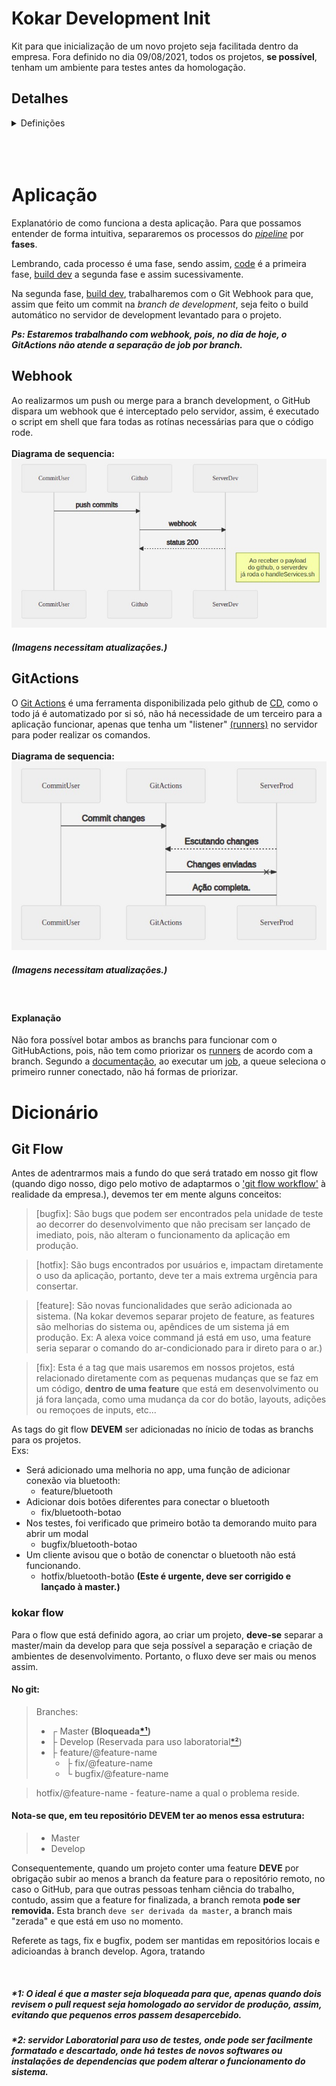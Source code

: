 # Kokar Development Init

Kit para que inicialização de um novo projeto seja facilitada dentro da empresa. Fora definido no dia 09/08/2021, todos os projetos, **se possível**, tenham um ambiente para testes antes da homologação.

## Detalhes
<details>
 <summary>Definições</summary>

## Implantação de Ci/Cd
Serão implementados os métodos de Ci/Cd [(Continuous integration/Continuous Delivery) ](https://stackoverflow.com/a/28628086/11521405) e, como não temos uma complexidade nos serviços, nossa [Pipeline](https://en.wikipedia.org/wiki/Pipeline_(software)) será customizada para nossos serviços. Nosso pipeline será subdivido em quatro principais partes, sendo:

> * Code
> * Build Development
> * Test Development
> * Produção

### [IMAGEM DO STIGMA PIPELINE AQUI]

## Pipeline

Como dito, a pipeline sera constituída por quatro principais fases, code, build dev, test dev e produção.

### Code ou coding
É o momento em que mantemos toda a execução do **job**\*¹ na máquina, codamos, testamos o código (localmente), commitamos localmente, damos um merge na **branch development local**\*² (nota-se o branch *development* local, endereçaremos mais tarde.).

*1 e *2: Voltaremos a falar mais abaixo.

### Build Development
Este é o processo onde acontecerá toda a automação para deixar o código disponível para testes sem que haja quaisquer necessidades de interferência por parte do desenvolvedor, a ideia é que, uma vez que configurado, não haja necessidade de /trabalho para que façamos os testes do projeto a qual está sendo executado no momento.

**Todo este processo de automação (da *build develop*) acontecerá por [webhooks](#webhook)**

### Test Development
Nesta unidade, que antecede a homologação para a produção, é reservada **APENAS** para testes das changes que foram feitas. O servidor que for levantado para servir como servidor de testes, **NÃO PODE SER USADO COMO SERVIDOR LABORATORIAL**, servirá como um espelho do servidor de produção para imitar o ambiente mais similar o possível, deve ser um sistema mais hermético o possível.

Caso haja algum problema/bug nessa unidade, a change deverá voltar para o início do pipe.

### Produção
Nome autoexplicativo, a ponta do pipe, é a parte que é consumida pelos "consumidores" (clientes, aplicações, etc...), a pipeline deve ser usada de forma que, as changes que chegam aqui **NÃO PODEM CONTER BUGS**, caso contenha, não pode ser retornado ao início do pipe, apenas por intermédio de [hotfix](#git-flow). Assim como na segunda [fase](#aplicação), todo o processo de entrega é automatizado, porém, diferentemente da segunda fase, não é utilizado webhook e sim a ferramenta do [GitActions](#gitactions).

![Pipeline](https://github.com/MatheusLeitao/kokarDevelopInit/blob/master/pipeline.jpeg?raw=true)

</details>

<br/>
<br/>
<br/>

# Aplicação
Explanatório de como funciona a desta aplicação. Para que possamos entender de forma intuitiva, separaremos os processos do [*pipeline*](#pipeline) por **fases**.

Lembrando, cada processo é uma fase, sendo assim, [code](#code-ou-coding) é a primeira fase, [build dev](#build-development) a segunda fase e assim sucessivamente.

Na segunda fase, [build dev](#build-development), trabalharemos com o Git Webhook para que, assim que feito um commit na *branch de development*, seja feito o build automático no servidor de development levantado para o projeto.

***Ps: Estaremos trabalhando com webhook, pois, no dia de hoje, o GitActions não atende a separação de job por branch.***

## Webhook
Ao realizarmos um push ou merge para a branch development, o GitHub dispara um webhook que é interceptado pelo servidor, assim, é executado o script em shell que fara todas as rotínas necessárias para que o código rode.
<br>
<br>
**Diagrama de sequencia:**<br/>
![Diagrama de sequencia](https://github.com/MatheusLeitao/kokarDevelopInit/blob/master/sequence_diagram.jpeg?raw=true)
##### *(Imagens necessitam atualizações.)*


## GitActions
O [Git Actions](https://docs.github.com/en/actions/quickstart) é uma ferramenta disponibilizada pelo github de [CD](https://continuousdelivery.com/), como o todo já é automatizado por si só, não há necessidade de um terceiro para a aplicação funcionar, apenas que tenha um "listener" [(runners)](https://docs.github.com/en/actions/hosting-your-own-runners/about-self-hosted-runners) no servidor para poder realizar os comandos.
<br>
<br>
**Diagrama de sequencia:**<br/>
![Diagrama de sequencia](https://github.com/MatheusLeitao/kokarDevelopInit/blob/master/sequence_diagram_actions.jpeg?raw=true)
##### *(Imagens necessitam atualizações.)*
<br>

#### Explanação
Não fora possível botar ambos as branchs para funcionar com o GitHubActions, pois, não tem como priorizar os [runners](https://docs.github.com/en/actions/hosting-your-own-runners/about-self-hosted-runners) de acordo com a branch. Segundo a [documentação](https://docs.github.com/en/actions/hosting-your-own-runners/about-self-hosted-runners#communication-between-self-hosted-runners-and-github), ao executar um [job](https://docs.github.com/en/actions/learn-github-actions/introduction-to-github-actions#the-components-of-github-actions), a queue seleciona o primeiro runner conectado, não há formas de priorizar.

# Dicionário

## Git Flow

Antes de adentrarmos mais a fundo do que será tratado em nosso git flow (quando digo nosso, digo pelo motivo de adaptarmos o ['git flow workflow'](https://www.atlassian.com/git/tutorials/comparing-workflows/gitflow-workflow) à realidade da empresa.), devemos ter em mente alguns conceitos:

>[bugfix]: São bugs que podem ser encontrados pela unidade de teste ao decorrer do desenvolvimento que não precisam ser lançado de imediato, pois, não alteram o funcionamento da aplicação em produção.

>[hotfix]: São bugs encontrados por usuários e, impactam diretamente o uso da aplicação, portanto, deve ter a mais extrema urgência para consertar.

>[feature]: São novas funcionalidades que serão adicionada ao sistema. (Na kokar devemos separar projeto de feature, as features são melhorias do sistema ou, apêndices de um sistema já em produção. Ex: A alexa voice command já está em uso, uma feature seria separar o comando do ar-condicionado para ir direto para o ar.)

>[fix]: Esta é a tag que mais usaremos em nossos projetos, está relacionado diretamente com as pequenas mudanças que se faz em um código, **dentro de uma feature** que está em desenvolvimento ou já fora lançada, como uma mudança da cor do botão, layouts, adições ou remoçoes de inputs, etc...

As tags do git flow **DEVEM** ser adicionadas no ínicio de todas as branchs para os projetos. <br>
Exs:

* Será adicionado uma melhoria no app, uma função de adicionar conexão via bluetooth:
  * feature/bluetooth
* Adicionar dois botões diferentes para conectar o bluetooth
  * fix/bluetooth-botao
* Nos testes, foi verificado que primeiro botão ta demorando muito para abrir um modal
  * bugfix/bluetooth-botao
* Um cliente avisou que o botão de conenctar o bluetooth não está funcionando.
  * hotfix/bluetooth-botão **(Este é urgente, deve ser corrigido e lançado à master.)**



### kokar flow

Para o flow que está definido agora, ao criar um projeto, **deve-se** separar a master/main da develop para que seja possível a separação e criação de ambientes de desenvolvimento. Portanto, o fluxo deve ser mais ou menos assim.

#### No git:
> Branches:
> * ┌   Master **(Bloqueada[*¹](#*1))**
> * ├    Develop (Reservada para uso laboratorial[*²](#*2))
> * ├   feature/@feature-name
>   * ├ fix/@feature-name
>   * └ bugfix/@feature-name

> hotfix/@feature-name - feature-name a qual o problema reside.

#### **Nota-se que, em teu repositório **DEVEM** ter ao menos essa estrutura:**

> * Master
> * Develop

Consequentemente, quando um projeto conter uma feature **DEVE** por obrigação subir ao menos a branch da feature para o repositório remoto, no caso o GitHub, para que outras pessoas tenham ciência do trabalho, contudo, assim que a feature for finalizada, a branch remota **pode ser removida.** Esta branch `deve ser derivada da master`, a branch mais "zerada" e que está em uso no momento.



Referete as tags, fix e bugfix, podem ser mantidas em repositórios locais e adicioandas à branch develop. Agora, tratando

<br>

##### *1: O ideal é que a master seja bloqueada para que, apenas quando dois revisem o pull request seja homologado ao servidor de produção, assim, evitando que pequenos erros passem desapercebido.
##### *2: servidor Laboratorial para uso de testes, onde pode ser facilmente formatado e descartado, onde há testes de novos softwares ou instalações de dependencias que podem alterar o funcionamento do sistema.

<br>


